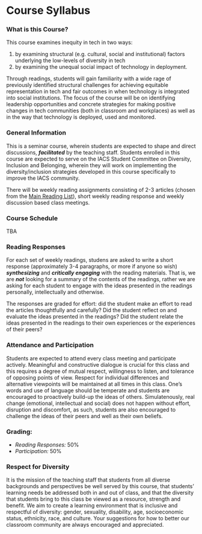 # Course Syllabus

### What is this Course?

This course examines inequity in tech in two ways: 

1. by examining structural (e.g. cultural, social and institutional) factors underlying the low-levels of diversity in tech 
2. by examining the unequal social impact of technology in deployment. 

Through readings, students will gain familiarity with a wide rage of previously identified structural challenges for achieving equitable representation in tech and fair outcomes in when technology is integrated into social institutions. The focus of the course will be on identifying leadership opportunities and concrete strategies for making positive changes in tech communities (both in classroom and workplaces) as well as in the way that technology is deployed, used and monitored.

### General Information
This is a seminar course, wherein students are expected to shape and direct discussions, ***facilitated*** by the teaching staff. Students enrolled in this course are expected to serve on the IACS Student Committee on Diversity, Inclusion and Belonging, wherein they will work on implementing the diversity/inclusion strategies developed in this course specifically to improve the IACS community.

There will be weekly reading assignments consisting of 2-3 articles (chosen from the [Main Reading List](./reading_list.html)), short weekly reading response and weekly discussion based class meetings.

### Course Schedule
TBA

### Reading Responses
For each set of weekly readings, studens are asked to write a short response (approximately 3-4 paragraphs, or more if anyone so wish) ***synthesizing*** and ***critically engaging*** with the reading materials. That is, we are ***not*** looking for a summary of the contents of the readings, rather we are asking for each student to engage with the ideas presented in the readings personally, intellectually and otherwise. 

The responses are graded for effort: did the student make an effort to read the articles thoughtfully and carefully? Did the student reflect on and evaluate the ideas presented in the readings? Did the student relate the ideas presented in the readings to their own experiences or the experiences of their peers?

### Attendance and Participation
Students are expected to attend every class meeting and participate actively. Meaningful and constructive dialogue is crucial for this class and this requires a degree of mutual respect, willingness to listen, and tolerance of opposing points of view. Respect for individual differences and alternative viewpoints will be maintained at all times in this class. One’s words and use of language should be temperate and students are encouraged to proactively build-up the ideas of others. Simulatenously, real change (emotional, intellectual and social) does not happen without effort, disruption and discomfort, as such, students are also encouraged to challenge the ideas of their peers and well as their own beliefs.

### Grading:
- *Reading Responses:* 50%
- *Participation:* 50%

### Respect for Diversity
It is the mission of the teaching staff that students from all diverse backgrounds and perspectives be well served by this course, that students’ learning needs be addressed both in and out of class, and that the diversity that students bring to this class be viewed as a resource, strength and benefit. We aim to create a learning environment that is inclusive and respectful of diversity: gender, sexuality, disability, age, socioeconomic status, ethnicity, race, and culture. Your suggestions for how to better our classroom community are always encouraged and appreciated.

